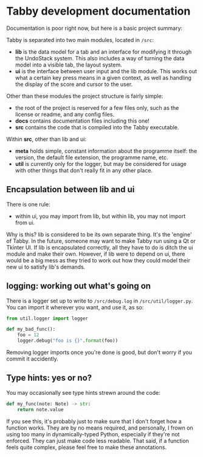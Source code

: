 # Tabby development documentation

Documentation is poor right now, but here is a basic project summary:

Tabby is separated into two main modules, located in `/src`:

- **lib** is the data model for a tab and an interface for modifying it through the UndoStack system. This also includes a way of turning the data model into a visible tab, the layout system.
- **ui** is the interface between user input and the lib module. This works out what a certain key press means in a given context, as well as handling the display of the score and cursor to the user.

Other than these modules the project structure is fairly simple:

- the root of the project is reserved for a few files only, such as the license or readme, and any config files.
- **docs** contains documentation files including this one!
- **src** contains the code that is compiled into the Tabby executable.

Within **src**, other than lib and ui:

- **meta** holds simple, constant information about the programme itself: the version, the default file extension, the programme name, etc.
- **util** is currently only for the logger, but may be considered for usage with other things that don't really fit in any other place.

## Encapsulation between lib and ui

There is one rule:

- within ui, you may import from lib, but within lib, you may not import from ui.

Why is this? lib is considered to be its own separate thing. It's the 'engine' of Tabby. In the future, someone may want to make Tabby run using a Qt or Tkinter UI. If lib is encapsulated correctly, all they have to do is ditch the ui module and make their own. However, if lib were to depend on ui, there would be a big mess as they tried to work out how they could model their new ui to satisfy lib's demands.

## logging: working out what's going on

There is a logger set up to write to `/src/debug.log` in `/src/util/logger.py`. You can import it wherever you want, and use it, as so:

```py
from util.logger import logger

def my_bad_func():
    foo = 12
    logger.debug("foo is {}".format(foo))
```

Removing logger imports once you're done is good, but don't worry if you commit it accidently.

## Type hints: yes or no?

You may occasionally see type hints strewn around the code:

```py
def my_func(note: Note) -> str:
    return note.value
```

If you see this, it's probably just to make sure that I don't forget how a function works. They are by no means required, and personally, I frown on using too many in dynamically-typed Python, especially if they're not enforced. They can just make code less readable. That said, if a function feels quite complex, please feel free to make these annotations.
